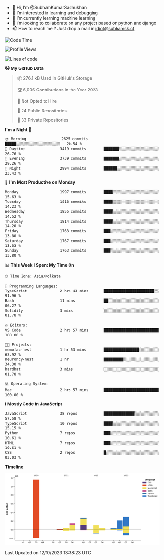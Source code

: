 - 👋 Hi, I’m @SubhamKumarSadhukhan
- 👀 I’m interested in learning and debugging
- 🌱 I’m currently learning machine learning
- 💞️ I’m looking to collaborate on any project based on python and django
- 📫 How to reach me ?
      Just drop a mail in idiot@subhamsk.cf

<!---
SubhamKumarSadhukhan/SubhamKumarSadhukhan is a ✨ special ✨ repository because its `README.md` (this file) appears on your GitHub profile.
You can click the Preview link to take a look at your changes.
--->


<!--START_SECTION:waka-->
![Code Time](http://img.shields.io/badge/Code%20Time-1%2C590%20hrs%2026%20mins-blue)

![Profile Views](http://img.shields.io/badge/Profile%20Views-1-blue)

![Lines of code](https://img.shields.io/badge/From%20Hello%20World%20I%27ve%20Written-2.3%20million%20lines%20of%20code-blue)

**🐱 My GitHub Data** 

> 📦 276.1 kB Used in GitHub's Storage 
 > 
> 🏆 6,996 Contributions in the Year 2023
 > 
> 🚫 Not Opted to Hire
 > 
> 📜 24 Public Repositories 
 > 
> 🔑 33 Private Repositories 
 > 
**I'm a Night 🦉** 

```text
🌞 Morning                2625 commits        █████░░░░░░░░░░░░░░░░░░░░   20.54 % 
🌆 Daytime                3419 commits        ███████░░░░░░░░░░░░░░░░░░   26.76 % 
🌃 Evening                3739 commits        ███████░░░░░░░░░░░░░░░░░░   29.26 % 
🌙 Night                  2994 commits        ██████░░░░░░░░░░░░░░░░░░░   23.43 % 
```
📅 **I'm Most Productive on Monday** 

```text
Monday                   1997 commits        ████░░░░░░░░░░░░░░░░░░░░░   15.63 % 
Tuesday                  1818 commits        ████░░░░░░░░░░░░░░░░░░░░░   14.23 % 
Wednesday                1855 commits        ████░░░░░░░░░░░░░░░░░░░░░   14.52 % 
Thursday                 1814 commits        ████░░░░░░░░░░░░░░░░░░░░░   14.20 % 
Friday                   1763 commits        ███░░░░░░░░░░░░░░░░░░░░░░   13.80 % 
Saturday                 1767 commits        ███░░░░░░░░░░░░░░░░░░░░░░   13.83 % 
Sunday                   1763 commits        ███░░░░░░░░░░░░░░░░░░░░░░   13.80 % 
```


📊 **This Week I Spent My Time On** 

```text
🕑︎ Time Zone: Asia/Kolkata

💬 Programming Languages: 
TypeScript               2 hrs 43 mins       ███████████████████████░░   91.96 % 
Bash                     11 mins             ██░░░░░░░░░░░░░░░░░░░░░░░   06.27 % 
Solidity                 3 mins              ░░░░░░░░░░░░░░░░░░░░░░░░░   01.78 % 

🔥 Editors: 
VS Code                  2 hrs 57 mins       █████████████████████████   100.00 % 

🐱‍💻 Projects: 
memofac-nest             1 hr 53 mins        ████████████████░░░░░░░░░   63.92 % 
neuroncy-nest            1 hr                █████████░░░░░░░░░░░░░░░░   34.30 % 
hardhat                  3 mins              ░░░░░░░░░░░░░░░░░░░░░░░░░   01.78 % 

💻 Operating System: 
Mac                      2 hrs 57 mins       █████████████████████████   100.00 % 
```

**I Mostly Code in JavaScript** 

```text
JavaScript               38 repos            ██████████████░░░░░░░░░░░   57.58 % 
TypeScript               10 repos            ████░░░░░░░░░░░░░░░░░░░░░   15.15 % 
Python                   7 repos             ███░░░░░░░░░░░░░░░░░░░░░░   10.61 % 
HTML                     7 repos             ███░░░░░░░░░░░░░░░░░░░░░░   10.61 % 
CSS                      2 repos             █░░░░░░░░░░░░░░░░░░░░░░░░   03.03 % 
```



**Timeline**

![Lines of Code chart](https://raw.githubusercontent.com/SubhamKumarSadhukhan/SubhamKumarSadhukhan/main/assets/bar_graph.png)


 Last Updated on 12/10/2023 13:38:23 UTC
<!--END_SECTION:waka-->
